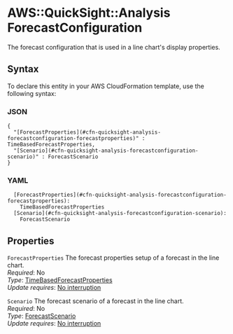 # AWS::QuickSight::Analysis ForecastConfiguration<a name="aws-properties-quicksight-analysis-forecastconfiguration"></a>

The forecast configuration that is used in a line chart's display properties\.

## Syntax<a name="aws-properties-quicksight-analysis-forecastconfiguration-syntax"></a>

To declare this entity in your AWS CloudFormation template, use the following syntax:

### JSON<a name="aws-properties-quicksight-analysis-forecastconfiguration-syntax.json"></a>

```
{
  "[ForecastProperties](#cfn-quicksight-analysis-forecastconfiguration-forecastproperties)" : TimeBasedForecastProperties,
  "[Scenario](#cfn-quicksight-analysis-forecastconfiguration-scenario)" : ForecastScenario
}
```

### YAML<a name="aws-properties-quicksight-analysis-forecastconfiguration-syntax.yaml"></a>

```
  [ForecastProperties](#cfn-quicksight-analysis-forecastconfiguration-forecastproperties):
    TimeBasedForecastProperties
  [Scenario](#cfn-quicksight-analysis-forecastconfiguration-scenario):
    ForecastScenario
```

## Properties<a name="aws-properties-quicksight-analysis-forecastconfiguration-properties"></a>

`ForecastProperties` <a name="cfn-quicksight-analysis-forecastconfiguration-forecastproperties"></a>
The forecast properties setup of a forecast in the line chart\.  
_Required_: No  
_Type_: [TimeBasedForecastProperties](aws-properties-quicksight-analysis-timebasedforecastproperties.md)  
_Update requires_: [No interruption](https://docs.aws.amazon.com/AWSCloudFormation/latest/UserGuide/using-cfn-updating-stacks-update-behaviors.html#update-no-interrupt)

`Scenario` <a name="cfn-quicksight-analysis-forecastconfiguration-scenario"></a>
The forecast scenario of a forecast in the line chart\.  
_Required_: No  
_Type_: [ForecastScenario](aws-properties-quicksight-analysis-forecastscenario.md)  
_Update requires_: [No interruption](https://docs.aws.amazon.com/AWSCloudFormation/latest/UserGuide/using-cfn-updating-stacks-update-behaviors.html#update-no-interrupt)
